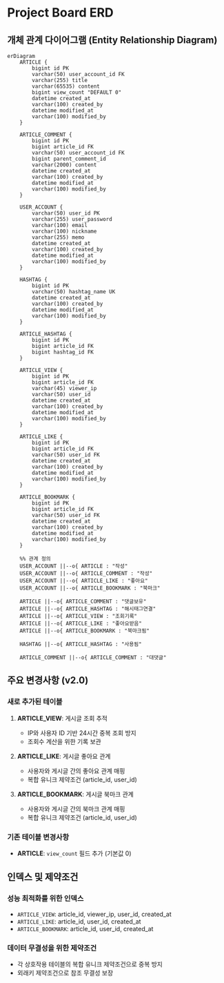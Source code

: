 # Project Board ERD

## 개체 관계 다이어그램 (Entity Relationship Diagram)

```mermaid
erDiagram
    ARTICLE {
        bigint id PK
        varchar(50) user_account_id FK
        varchar(255) title
        varchar(65535) content
        bigint view_count "DEFAULT 0"
        datetime created_at
        varchar(100) created_by
        datetime modified_at
        varchar(100) modified_by
    }

    ARTICLE_COMMENT {
        bigint id PK
        bigint article_id FK
        varchar(50) user_account_id FK
        bigint parent_comment_id
        varchar(2000) content
        datetime created_at
        varchar(100) created_by
        datetime modified_at
        varchar(100) modified_by
    }

    USER_ACCOUNT {
        varchar(50) user_id PK
        varchar(255) user_password
        varchar(100) email
        varchar(100) nickname
        varchar(255) memo
        datetime created_at
        varchar(100) created_by
        datetime modified_at
        varchar(100) modified_by
    }

    HASHTAG {
        bigint id PK
        varchar(50) hashtag_name UK
        datetime created_at
        varchar(100) created_by
        datetime modified_at
        varchar(100) modified_by
    }

    ARTICLE_HASHTAG {
        bigint id PK
        bigint article_id FK
        bigint hashtag_id FK
    }

    ARTICLE_VIEW {
        bigint id PK
        bigint article_id FK
        varchar(45) viewer_ip
        varchar(50) user_id
        datetime created_at
        varchar(100) created_by
        datetime modified_at
        varchar(100) modified_by
    }

    ARTICLE_LIKE {
        bigint id PK
        bigint article_id FK
        varchar(50) user_id FK
        datetime created_at
        varchar(100) created_by
        datetime modified_at
        varchar(100) modified_by
    }

    ARTICLE_BOOKMARK {
        bigint id PK
        bigint article_id FK
        varchar(50) user_id FK
        datetime created_at
        varchar(100) created_by
        datetime modified_at
        varchar(100) modified_by
    }

    %% 관계 정의
    USER_ACCOUNT ||--o{ ARTICLE : "작성"
    USER_ACCOUNT ||--o{ ARTICLE_COMMENT : "작성"
    USER_ACCOUNT ||--o{ ARTICLE_LIKE : "좋아요"
    USER_ACCOUNT ||--o{ ARTICLE_BOOKMARK : "북마크"

    ARTICLE ||--o{ ARTICLE_COMMENT : "댓글보유"
    ARTICLE ||--o{ ARTICLE_HASHTAG : "해시태그연결"
    ARTICLE ||--o{ ARTICLE_VIEW : "조회기록"
    ARTICLE ||--o{ ARTICLE_LIKE : "좋아요받음"
    ARTICLE ||--o{ ARTICLE_BOOKMARK : "북마크됨"

    HASHTAG ||--o{ ARTICLE_HASHTAG : "사용됨"

    ARTICLE_COMMENT ||--o{ ARTICLE_COMMENT : "대댓글"
```

## 주요 변경사항 (v2.0)

### 새로 추가된 테이블

1. **ARTICLE_VIEW**: 게시글 조회 추적

   - IP와 사용자 ID 기반 24시간 중복 조회 방지
   - 조회수 계산을 위한 기록 보관

2. **ARTICLE_LIKE**: 게시글 좋아요 관계

   - 사용자와 게시글 간의 좋아요 관계 매핑
   - 복합 유니크 제약조건 (article_id, user_id)

3. **ARTICLE_BOOKMARK**: 게시글 북마크 관계
   - 사용자와 게시글 간의 북마크 관계 매핑
   - 복합 유니크 제약조건 (article_id, user_id)

### 기존 테이블 변경사항

- **ARTICLE**: `view_count` 필드 추가 (기본값 0)

## 인덱스 및 제약조건

### 성능 최적화를 위한 인덱스

- `ARTICLE_VIEW`: article_id, viewer_ip, user_id, created_at
- `ARTICLE_LIKE`: article_id, user_id, created_at
- `ARTICLE_BOOKMARK`: article_id, user_id, created_at

### 데이터 무결성을 위한 제약조건

- 각 상호작용 테이블의 복합 유니크 제약조건으로 중복 방지
- 외래키 제약조건으로 참조 무결성 보장
